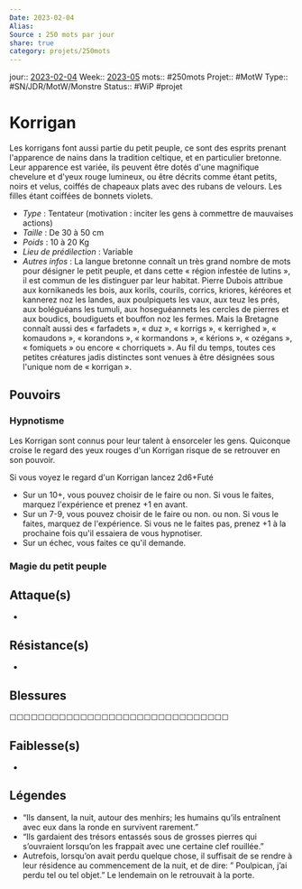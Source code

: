 ```yaml
---
Date: 2023-02-04
Alias:
Source : 250 mots par jour
share: true
category: projets/250mots
---
```

jour::  [2023-02-04](2023-02-04.md)
Week:: [2023-05](2023-05.md)
mots:: 
#250mots 
Projet:: #MotW 
Type:: #SN/JDR/MotW/Monstre 
Status:: #WiP #projet 
# Korrigan

Les korrigans font aussi partie du petit peuple, ce sont des esprits prenant l'apparence de nains dans la tradition celtique, et en particulier bretonne. Leur apparence est variée, ils peuvent être dotés d'une magnifique chevelure et d'yeux rouge lumineux, ou être décrits comme étant petits, noirs et velus, coiffés de chapeaux plats avec des rubans de velours. Les filles étant coiffées de bonnets violets.

-  *Type* : Tentateur (motivation : inciter les gens à commettre de mauvaises actions)
-  *Taille* : De 30 à 50 cm
-  *Poids* : 10 à 20 Kg
-  *Lieu de prédilection* : Variable
-  *Autres infos* : La langue bretonne connaît un très grand nombre de mots pour désigner le petit peuple, et dans cette « région infestée de lutins », il est commun de les distinguer par leur habitat. Pierre Dubois attribue aux kornikaneds les bois, aux korils, courils, corrics, kriores, kéréores et kannerez noz les landes, aux poulpiquets les vaux, aux teuz les prés, aux boléguéans les tumuli, aux hoseguéannets les cercles de pierres et aux boudics, boudiguets et bouffon noz les fermes. Mais la Bretagne connaît aussi des « farfadets », « duz », « korrigs », « kerrighed », « komaudons », « korandons », « kormandons », « kérions », « ozégans », « fomiquets » ou encore « chorriquets ». Au fil du temps, toutes ces petites créatures jadis distinctes sont venues à être désignées sous l'unique nom de « korrigan ». 
  
## Pouvoirs

### Hypnotisme
Les Korrigan sont connus pour leur talent à ensorceler les gens. Quiconque croise le regard des yeux rouges d'un Korrigan risque de se retrouver en son pouvoir.

Si vous voyez le regard d'un Korrigan lancez 2d6+Futé
- Sur un 10+, vous pouvez choisir de le faire ou non. Si vous le faites, marquez l'expérience et prenez +1 en avant. 
- Sur un 7-9, vous pouvez choisir de le faire ou non. ou non. Si vous le faites, marquez de l'expérience. Si vous ne le faites pas, prenez +1 à la prochaine fois qu'il essaiera de vous hypnotiser. 
- Sur un échec, vous faites ce qu'il demande.

### Magie du petit peuple

## Attaque(s)

-     

## Résistance(s)

-     

## Blessures

☐☐☐☐☐☐☐☐☐☐☐☐☐☐☐☐☐☐☐☐☐☐☐☐☐☐☐☐☐☐☐

## Faiblesse(s)

-     

## Légendes
- “Ils dansent, la nuit, autour des menhirs; les humains qu’ils entraînent avec eux dans la ronde en survivent rarement.”
- “Ils gardaient des trésors entassés sous de grosses pierres qui s’ouvraient lorsqu’on les frappait avec une certaine clef rouillée.” 
- Autrefois, lorsqu’on avait perdu quelque chose, il suffisait de se rendre à leur résidence au commencement de la nuit, et de dire: ” Poulpican, j’ai perdu tel ou tel objet.” Le lendemain on le retrouvait à la porte. 